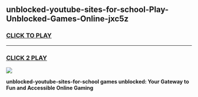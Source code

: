 
## unblocked-youtube-sites-for-school-Play-Unblocked-Games-Online-jxc5z
<h3>
<a href="https://premium76.site?title=unblocked-youtube-sites-for-school&ref=25A">CLICK TO PLAY</a></h3>
<hr>

<h3>
<a href="https://premium76.site?title=unblocked-youtube-sites-for-school&ref=25A">CLICK 2 PLAY</a>
  
</h3>

<a href="https://premium76.site?title=unblocked-youtube-sites-for-school&ref=25A"><img src="https://clearcache.store/games.png"></a>


**unblocked-youtube-sites-for-school games unblocked: Your Gateway to Fun and Accessible Online Gaming**
